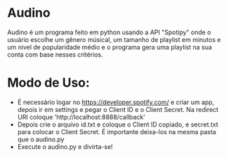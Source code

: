 # Audino
Audino é um programa feito em python usando a API "Spotipy" onde o usuário escolhe um gênero músical, um tamanho de playlist em minutos e um nivel de popularidade médio e o programa gera uma playlist na sua conta com base nesses critérios.

# Modo de Uso:
- É necessário logar no https://developer.spotify.com/ e criar um app, depois ir em settings e pegar o Client ID e o Client Secret. Na redirect URI coloque 'http://localhost:8888/callback'
- Depois crie o arquivo id.txt e coloque o Client ID copiado, e secret.txt para colocar o Client Secret. É importante deixa-los na mesma pasta que o audino.py
- Execute o audino.py e divirta-se!
